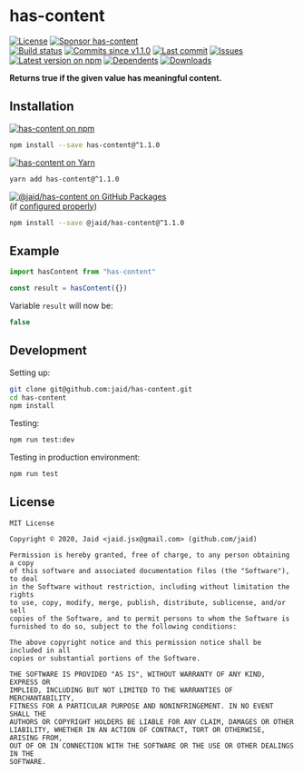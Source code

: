 # has-content


<a href="https://raw.githubusercontent.com/jaid/has-content/master/license.txt"><img src="https://img.shields.io/github/license/jaid/has-content?style=flat-square" alt="License"/></a> <a href="https://github.com/sponsors/jaid"><img src="https://img.shields.io/badge/<3-Sponsor-FF45F1?style=flat-square" alt="Sponsor has-content"/></a>  
<a href="https://actions-badge.atrox.dev/jaid/has-content/goto"><img src="https://img.shields.io/endpoint.svg?style=flat-square&url=https%3A%2F%2Factions-badge.atrox.dev%2Fjaid%2Fhas-content%2Fbadge" alt="Build status"/></a> <a href="https://github.com/jaid/has-content/commits"><img src="https://img.shields.io/github/commits-since/jaid/has-content/v1.1.0?style=flat-square&logo=github" alt="Commits since v1.1.0"/></a> <a href="https://github.com/jaid/has-content/commits"><img src="https://img.shields.io/github/last-commit/jaid/has-content?style=flat-square&logo=github" alt="Last commit"/></a> <a href="https://github.com/jaid/has-content/issues"><img src="https://img.shields.io/github/issues/jaid/has-content?style=flat-square&logo=github" alt="Issues"/></a>  
<a href="https://npmjs.com/package/has-content"><img src="https://img.shields.io/npm/v/has-content?style=flat-square&logo=npm&label=latest%20version" alt="Latest version on npm"/></a> <a href="https://github.com/jaid/has-content/network/dependents"><img src="https://img.shields.io/librariesio/dependents/npm/has-content?style=flat-square&logo=npm" alt="Dependents"/></a> <a href="https://npmjs.com/package/has-content"><img src="https://img.shields.io/npm/dm/has-content?style=flat-square&logo=npm" alt="Downloads"/></a>

**Returns true if the given value has meaningful content.**





## Installation

<a href="https://npmjs.com/package/has-content"><img src="https://img.shields.io/badge/npm-has--content-C23039?style=flat-square&logo=npm" alt="has-content on npm"/></a>

```bash
npm install --save has-content@^1.1.0
```

<a href="https://yarnpkg.com/package/has-content"><img src="https://img.shields.io/badge/Yarn-has--content-2F8CB7?style=flat-square&logo=yarn&logoColor=white" alt="has-content on Yarn"/></a>

```bash
yarn add has-content@^1.1.0
```

<a href="https://github.com/jaid/has-content/packages"><img src="https://img.shields.io/badge/GitHub Packages-@jaid/has--content-24282e?style=flat-square&logo=github" alt="@jaid/has-content on GitHub Packages"/></a>  
(if [configured properly](https://help.github.com/en/github/managing-packages-with-github-packages/configuring-npm-for-use-with-github-packages))

```bash
npm install --save @jaid/has-content@^1.1.0
```



## Example

```javascript
import hasContent from "has-content"

const result = hasContent({})
```

Variable `result` will now be:

```javascript
false
```













## Development



Setting up:
```bash
git clone git@github.com:jaid/has-content.git
cd has-content
npm install
```
Testing:
```bash
npm run test:dev
```
Testing in production environment:
```bash
npm run test
```


## License
```text
MIT License

Copyright © 2020, Jaid <jaid.jsx@gmail.com> (github.com/jaid)

Permission is hereby granted, free of charge, to any person obtaining a copy
of this software and associated documentation files (the "Software"), to deal
in the Software without restriction, including without limitation the rights
to use, copy, modify, merge, publish, distribute, sublicense, and/or sell
copies of the Software, and to permit persons to whom the Software is
furnished to do so, subject to the following conditions:

The above copyright notice and this permission notice shall be included in all
copies or substantial portions of the Software.

THE SOFTWARE IS PROVIDED "AS IS", WITHOUT WARRANTY OF ANY KIND, EXPRESS OR
IMPLIED, INCLUDING BUT NOT LIMITED TO THE WARRANTIES OF MERCHANTABILITY,
FITNESS FOR A PARTICULAR PURPOSE AND NONINFRINGEMENT. IN NO EVENT SHALL THE
AUTHORS OR COPYRIGHT HOLDERS BE LIABLE FOR ANY CLAIM, DAMAGES OR OTHER
LIABILITY, WHETHER IN AN ACTION OF CONTRACT, TORT OR OTHERWISE, ARISING FROM,
OUT OF OR IN CONNECTION WITH THE SOFTWARE OR THE USE OR OTHER DEALINGS IN THE
SOFTWARE.
```
